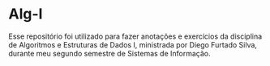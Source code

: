 # Alg-I

Esse repositório foi utilizado para fazer anotações e exercícios da disciplina de Algoritmos e Estruturas de Dados I, ministrada por Diego Furtado Silva, durante meu segundo semestre de Sistemas de Informação.
